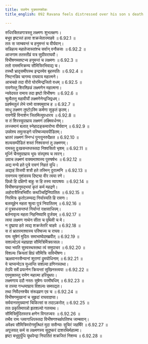 ```yaml
---
title: रावणेन पुत्रमरणशोकः
title_english: 092 Ravana feels distressed over his son s death

---
```

<div class="audioEmbed"  caption="श्रीराम-हरिसीताराममूर्ति-घनपाठिभ्यां वचनम्" src="https://archive.org/download/Ramayana-recitation-Sriram-harisItArAmamUrti-Ghanapaati-v2/Kanda_6/Kanda_6_YK-092-Ravana_feels_distressed_over_his_son_s_death_0.mp3"></div>

रुधिरक्लिन्नगात्रस्तु लक्ष्मणः शुभलक्षणः।  
बभूव हृष्टस्तं हत्वा शक्रजेतारमाहवे ॥ 6.92.1 ॥   
ततः स जाम्बवन्तं च हनुमन्तं च वीर्यवान्।  
सन्निहत्य महातेजास्तांश्च सर्वान् वनौकसः ॥ 6.92.2 ॥   
आजगाम ततस्तीव्रं यत्र सुग्रीवराघवौ।  
विभीषणमवष्टभ्य हनूमन्तं च लक्ष्मणः ॥ 6.92.3 ॥   
ततो राममभिक्रम्य सौमित्रिरभिवाद्य च।  
तस्थौ भ्रातृसमीपस्थ इन्द्रस्येव बृहस्पतिः ॥ 6.92.4 ॥   
निष्टनन्निव चागम्य राघवाय महात्मने।  
आचचक्षे तदा वीरो घोरमिन्द्रजितो वधम् ॥ 6.92.5 ॥   
रावणेस्तु शिरश्छिन्नं लक्ष्मणेन महात्मना।  
न्यवेदयत रामाय तदा हृष्टो विभीषणः ॥ 6.92.6 ॥   
श्रुत्वैतत्तु महावीर्यो लक्ष्मणेनेन्द्रजिद्वधम्।  
प्रहर्षमतुलं लेभे रामो वाक्यमुवाच ह ॥ 6.92.7 ॥   
साधु लक्ष्मण तुष्टोऽस्मि कर्मणा सुकृतं कृतम्।  
रावणेर्हि विनाशेन जितमित्युपधारय ॥ 6.92.8 ॥   
स तं शिरस्युपाघ्राय लक्ष्मणं लक्ष्मिवर्धनम्।  
लज्जमानं बलात् स्नेहादङ्कमारोप्य वीर्यवान् ॥ 6.92.9 ॥   
उपवेश्य तमुत्सङ्गे परिष्वज्यावपीडितम्।  
भ्रातरं लक्ष्मणं स्निग्धं पुनःपुनरुदैक्षत ॥ 6.92.10 ॥   
शल्यसम्पीडितं शस्तं निश्वसन्तं तु लक्ष्मणम्।  
रामस्तु दुःखसन्तप्तस्तदा निश्वसितो भृशम् ॥ 6.92.11 ॥   
मूर्ध्नि चैनमुपाघ्राय भूयः संस्पृश्य च त्वरन्।  
उवाच लक्ष्मणं वाक्यमाश्वस्य पुरुषर्षभः ॥ 6.92.12 ॥   
अद्य मन्ये हते पुत्रे रावणं निहतं युधि।  
अद्याहं विजयी शत्रौ हते तस्मिन् दुरात्मनि ॥ 6.92.13 ॥   
रावणस्य नृशंसस्य दिष्ट्या वीर त्वया रणे।  
छिन्नो हि दक्षिणो बाहुः स हि तस्य व्यापश्रयः ॥ 6.92.14 ॥   
विभीषणहनूमद्भयां कृतं कर्म महद्रणे।  
अहोरात्रैस्त्रिभिर्वीरः कथञ्चिद्विनिपातितः ॥ 6.92.15 ॥   
निरमित्रः कृतोऽस्म्यद्य निर्यास्यति हि रावणः।  
बलव्यूहेन महता श्रुत्वा पुत्रं निपातितम् ॥ 6.92.16 ॥   
तं पुत्रवधसन्तप्तं निर्यान्तं राक्षसाधिपम्।  
बलेनावृत्य महता निहनिष्यामि दुर्जयम् ॥ 6.92.17 ॥   
त्वया लक्ष्मण नाथेन सीता च पृथिवी च मे।  
न दुष्प्रापा हते त्वद्य शक्रजेतरि चाहवे ॥ 6.92.18 ॥   
स तं भ्रातरमाश्वास्य परिष्वज्य च राघवः।  
रामः सुषेणं मुदितः समाभाष्येदमब्रवीत् ॥ 6.92.19 ॥   
सशल्योऽयं महाप्राज्ञ सौमित्रिर्मित्रवत्सलः।  
यथा भवति सुस्वस्थस्तथा त्वं समुपाचर ॥ 6.92.20 ॥   
विशल्यः क्रियतां क्षिप्रं सौमित्रिः सविभीषणः।  
ऋक्षवानरसैन्यानां शूराणां द्रुमयोधिनाम् ॥ 6.92.21 ॥   
ये चाप्यन्येऽत्र युध्यन्ति सशल्या व्रणिनस्तथा।  
तेऽपि सर्वे प्रयत्नेन क्रियन्तां सुखिनस्त्वया ॥ 6.92.22 ॥   
एवमुक्तस्तु रामेण महात्मा हरियूथपः।  
लक्ष्मणाय ददौ नस्तः सुषेणः परमौषधिम् ॥ 6.92.23 ॥   
स तस्या गन्धमाघ्राय विशल्यः समपद्यत।  
तथा निर्वेदनश्चैव संरूढव्रण एव च ॥ 6.92.24 ॥   
विभीषणमुखानां च सुहृदां राघवाज्ञया।  
सर्ववानरमुख्यानां चिकित्सां स तदाऽकरोत् ॥ 6.92.25 ॥   
ततः प्रकृतिमापन्नो हृतशल्यो गतव्यथः।  
सौमित्रिर्मुदितस्तत्र क्षणेन विगतज्वरः ॥ 6.92.26 ॥   
तथैव रामः प्लवगाधिपस्तदा विभीषणश्चर्क्षपतिश्च जाम्बवान्।  
अवेक्ष्य सौमित्रिमरोगमुत्थितं मुदा ससैन्याः सुचिरं जहर्षिरे ॥ 6.92.27 ॥   
अपूजयत् कर्म स लक्ष्मणस्य सुदुष्करं दाशरथिर्महात्मा।  
हृष्टा बभूवुर्युधि यूथपेन्द्रा निपातितं शक्रजितं निशम्य ॥ 6.92.28 ॥   